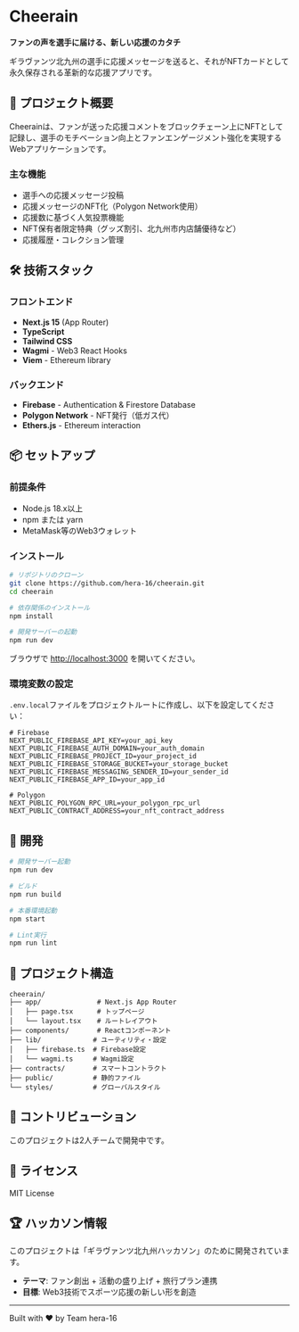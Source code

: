 # Cheerain

**ファンの声を選手に届ける、新しい応援のカタチ**

ギラヴァンツ北九州の選手に応援メッセージを送ると、それがNFTカードとして永久保存される革新的な応援アプリです。

## 🎯 プロジェクト概要

Cheerainは、ファンが送った応援コメントをブロックチェーン上にNFTとして記録し、選手のモチベーション向上とファンエンゲージメント強化を実現するWebアプリケーションです。

### 主な機能

- 選手への応援メッセージ投稿
- 応援メッセージのNFT化（Polygon Network使用）
- 応援数に基づく人気投票機能
- NFT保有者限定特典（グッズ割引、北九州市内店舗優待など）
- 応援履歴・コレクション管理

## 🛠️ 技術スタック

### フロントエンド
- **Next.js 15** (App Router)
- **TypeScript**
- **Tailwind CSS**
- **Wagmi** - Web3 React Hooks
- **Viem** - Ethereum library

### バックエンド
- **Firebase** - Authentication & Firestore Database
- **Polygon Network** - NFT発行（低ガス代）
- **Ethers.js** - Ethereum interaction

## 📦 セットアップ

### 前提条件

- Node.js 18.x以上
- npm または yarn
- MetaMask等のWeb3ウォレット

### インストール

```bash
# リポジトリのクローン
git clone https://github.com/hera-16/cheerain.git
cd cheerain

# 依存関係のインストール
npm install

# 開発サーバーの起動
npm run dev
```

ブラウザで [http://localhost:3000](http://localhost:3000) を開いてください。

### 環境変数の設定

`.env.local`ファイルをプロジェクトルートに作成し、以下を設定してください：

```env
# Firebase
NEXT_PUBLIC_FIREBASE_API_KEY=your_api_key
NEXT_PUBLIC_FIREBASE_AUTH_DOMAIN=your_auth_domain
NEXT_PUBLIC_FIREBASE_PROJECT_ID=your_project_id
NEXT_PUBLIC_FIREBASE_STORAGE_BUCKET=your_storage_bucket
NEXT_PUBLIC_FIREBASE_MESSAGING_SENDER_ID=your_sender_id
NEXT_PUBLIC_FIREBASE_APP_ID=your_app_id

# Polygon
NEXT_PUBLIC_POLYGON_RPC_URL=your_polygon_rpc_url
NEXT_PUBLIC_CONTRACT_ADDRESS=your_nft_contract_address
```

## 🚀 開発

```bash
# 開発サーバー起動
npm run dev

# ビルド
npm run build

# 本番環境起動
npm start

# Lint実行
npm run lint
```

## 📁 プロジェクト構造

```
cheerain/
├── app/              # Next.js App Router
│   ├── page.tsx      # トップページ
│   └── layout.tsx    # ルートレイアウト
├── components/       # Reactコンポーネント
├── lib/             # ユーティリティ・設定
│   ├── firebase.ts  # Firebase設定
│   └── wagmi.ts     # Wagmi設定
├── contracts/       # スマートコントラクト
├── public/          # 静的ファイル
└── styles/          # グローバルスタイル
```

## 🤝 コントリビューション

このプロジェクトは2人チームで開発中です。

## 📄 ライセンス

MIT License

## 🏆 ハッカソン情報

このプロジェクトは「ギラヴァンツ北九州ハッカソン」のために開発されています。

- **テーマ**: ファン創出 + 活動の盛り上げ + 旅行プラン連携
- **目標**: Web3技術でスポーツ応援の新しい形を創造

---

Built with ❤️ by Team hera-16
